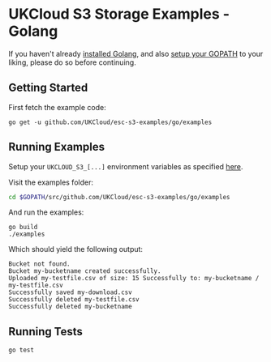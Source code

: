 # UKCloud S3 Storage Examples - Golang

If you haven't already [installed Golang](https://golang.org/doc/install), and
also [setup your GOPATH](https://golang.org/doc/code.html) to your liking,
please do so before continuing.

## Getting Started

First fetch the example code:

```
go get -u github.com/UKCloud/esc-s3-examples/go/examples
```

## Running Examples

Setup your `UKCLOUD_S3_[...]` environment variables as
specified
[here](https://github.com/UKCloud/esc-s3-examples/blob/master/README.md).

Visit the examples folder:

```bash
cd $GOPATH/src/github.com/UKCloud/esc-s3-examples/go/examples
```

And run the examples:

```
go build
./examples
```

Which should yield the following output:

```
Bucket not found.
Bucket my-bucketname created successfully.
Uploaded my-testfile.csv of size: 15 Successfully to: my-bucketname / my-testfile.csv
Successfully saved my-download.csv
Successfully deleted my-testfile.csv
Successfully deleted my-bucketname
```

## Running Tests

```bash
go test
```
